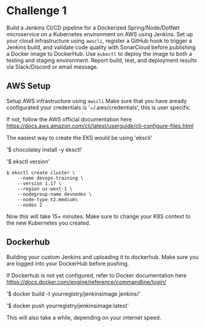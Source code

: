 # Challenge 1
Build a Jenkins CI/CD pipeline for a Dockerized Spring/Node/DotNet microservice on a Kubernetes environment on AWS using Jenkins. Set up your cloud infrastructure using `awscli`, register a GitHub hook to trigger a Jenkins build, and validate code quality with SonarCloud before publishing a Docker image to DockerHub. Use `kubectl` to deploy the image to both a testing and staging environment. Report build, test, and deployment results via Slack/Discord or email message.

## AWS Setup
Setup AWS infrastructure using `awscli`
Make sure that you have aready configurated your credentials is '~/.aws/credentials', this is user specific.

If not, follow the AWS official documentation here https://docs.aws.amazon.com/cli/latest/userguide/cli-configure-files.html

The easiest way to create the EKS would be using 'ekscli'

'$ chocolatey install -y eksctl' 

'$ eksctl version'

```
$ eksctl create cluster \
    --name devops-training \
    --version 1.17 \
    --region us-west-1 \
    --nodegroup-name devnodes \
    --node-type t2.medium\
    --nodes 2
```

Now this will take 15+ minutes. Make sure to change your K8S context to the new Kubernetes you created.

## Dockerhub
Building your custom Jenkins and uploading it to dockerhub. Make sure you are logged into your DockerHub before pushing. 

If Dockerhub is not yet configured, refer to Docker documentation here https://docs.docker.com/engine/reference/commandline/login/

'$ docker build -t yourregistry/jenkinsimage jenkins/'

'$ docker push yourregistry/jenkinsimage:latest'

This will also take a while, depending on your internet speed.